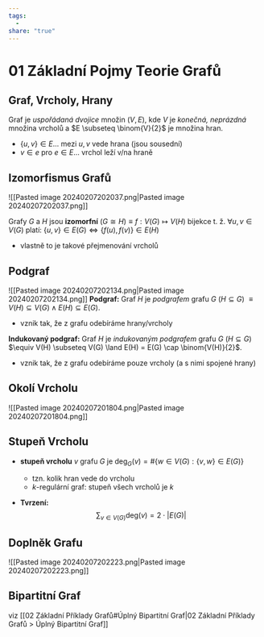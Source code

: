 ```yaml
---
tags:
  - 
share: "true"
---
```


# 01 Základní Pojmy Teorie Grafů

## Graf, Vrcholy, Hrany

Graf je *uspořádaná dvojice* množin $\left(V, E\right)$, kde $V$ je *konečná, neprázdná* množina vrcholů a $E \subseteq \binom{V}{2}$ je množina hran.

- $\{u, v\} \in E$... mezi $u, v$ vede hrana (jsou sousední)
- $v \in e$ pro $e \in E$... vrchol leží v/na hraně

## Izomorfismus Grafů

![[Pasted image 20240207202037.png|Pasted image 20240207202037.png]]

Grafy $G$ a $H$ jsou **izomorfní** $\left(G \cong H\right) \equiv f: V\left(G\right) \mapsto V\left(H\right)$ bijekce t. ž. $\forall u, v \in V\left(G\right)$ platí: $\{u, v\} \in E\left(G\right) \iff \{f(u), f(v)\} \in E\left(H\right)$

- vlastně to je takové přejmenování vrcholů

## Podgraf

![[Pasted image 20240207202134.png|Pasted image 20240207202134.png]]
**Podgraf:** Graf $H$ je *podgrafem* grafu $G$ $\left(H \subseteq G\right)$ $\equiv V(H) \subseteq V(G) \land E(H) \subseteq E(G)$.

- vznik tak, že z grafu odebíráme hrany/vrcholy

**Indukovaný podgraf:** Graf $H$ je *indukovaným podgrafem* grafu $G$ $\left(H \subseteq G\right)$ $\equiv V(H) \subseteq V(G) \land E(H) = E(G) \cap \binom{V(H)}{2}$.

- vznik tak, že z grafu odebíráme pouze vrcholy (a s nimi spojené hrany)

## Okolí Vrcholu

![[Pasted image 20240207201804.png|Pasted image 20240207201804.png]]

## Stupeň Vrcholu

- **stupeň vrcholu** $v$ grafu $G$ je $\mathrm{deg}_G(v) = \# \{w \in V(G): \{v, w\} \in E(G)\}$
    - tzn. kolik hran vede do vrcholu
    - $k$-regulární graf: stupeň všech vrcholů je $k$

- **Tvrzení:** $$\sum_{v \in V(G)} \mathrm{deg}(v) = 2 \cdot |E(G)|$$

## Doplněk Grafu

![[Pasted image 20240207202223.png|Pasted image 20240207202223.png]]

## Bipartitní Graf

viz [[02 Základní Příklady Grafů#Úplný Bipartitní Graf|02 Základní Příklady Grafů > Úplný Bipartitní Graf]]